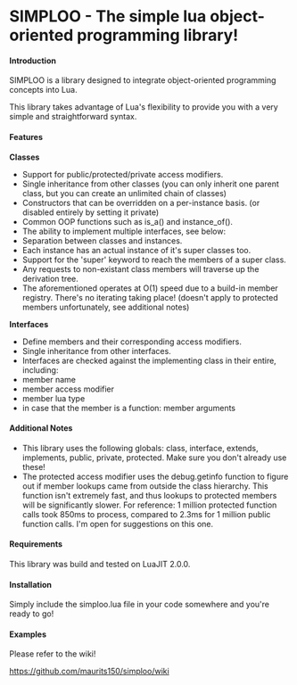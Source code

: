 SIMPLOO - The simple lua object-oriented programming library!
=====

#### Introduction

SIMPLOO is a library designed to integrate object-oriented programming concepts into Lua.

This library takes advantage of Lua's flexibility to provide you with a very simple and straightforward syntax.

#### Features

**Classes**

* Support for public/protected/private access modifiers.
* Single inheritance from other classes (you can only inherit one parent class, but you can create an unlimited chain of classes)
* Constructors that can be overridden on a per-instance basis. (or disabled entirely by setting it private)
* Common OOP functions such as is\_a() and instance\_of().
* The ability to implement multiple interfaces, see below:
* Separation between classes and instances.
 * Each instance has an actual instance of it's super classes too.
 * Support for the 'super' keyword to reach the members of a super class.
 * Any requests to non-existant class members will traverse up the derivation tree.
 * The aforementioned operates at O(1) speed due to a build-in member registry. There's no iterating taking place! (doesn't apply to protected members unfortunately, see additional notes)

**Interfaces**

* Define members and their corresponding access modifiers.
* Single inheritance from other interfaces.
* Interfaces are checked against the implementing class in their entire, including:
 * member name
 * member access modifier
 * member lua type
 * in case that the member is a function: member arguments


#### Additional Notes

* This library uses the following globals: class, interface, extends, implements, public, private, protected. Make sure you don't already use these!
* The protected access modifier uses the debug.getinfo function to figure out if member lookups came from outside the class hierarchy. This function isn't extremely fast, and thus lookups to protected members will be significantly slower. For reference: 1 million protected function calls took 850ms to process, compared to 2.3ms for 1 million public function calls. I'm open for suggestions on this one.

#### Requirements

This library was build and tested on LuaJIT 2.0.0.

#### Installation

Simply include the simploo.lua file in your code somewhere and you're ready to go!

#### Examples

Please refer to the wiki!

https://github.com/maurits150/simploo/wiki